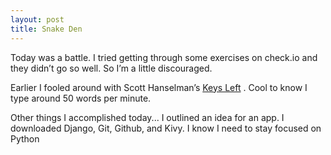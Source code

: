 ```yaml
---
layout: post
title: Snake Den
---
```


Today was a battle. I tried getting through some exercises on check.io and they didn’t go so well. So I’m a little discouraged.

Earlier I fooled around with Scott Hanselman’s [Keys Left](http://keysleft.com/) . Cool to know I type around 50 words per minute. 

Other things I accomplished today... I outlined an idea for an app. I downloaded Django, Git, Github, and Kivy. I know I need to stay focused on Python 
